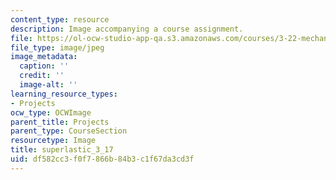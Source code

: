```yaml
---
content_type: resource
description: Image accompanying a course assignment.
file: https://ol-ocw-studio-app-qa.s3.amazonaws.com/courses/3-22-mechanical-behavior-of-materials-spring-2008/df582cc3f0f7866b84b3c1f67da3cd3f_superlastic_3_17.jpg
file_type: image/jpeg
image_metadata:
  caption: ''
  credit: ''
  image-alt: ''
learning_resource_types:
- Projects
ocw_type: OCWImage
parent_title: Projects
parent_type: CourseSection
resourcetype: Image
title: superlastic_3_17
uid: df582cc3-f0f7-866b-84b3-c1f67da3cd3f
---
```

